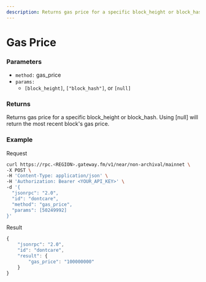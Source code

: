 ```yaml
---
description: Returns gas price for a specific block_height or block_hash.
---
```


# Gas Price

### **Parameters**
* `method:` gas_price
* `params:`
  * `[block_height]`, `["block_hash"]`, or `[null]`

### **Returns**
Returns gas price for a specific block_height or block_hash. Using [null] will return the most recent block's gas price.

### **Example**

Request

```bash
curl https://rpc.<REGION>.gateway.fm/v1/near/non-archival/mainnet \
-X POST \
-H 'Content-Type: application/json' \
-H 'Authorization: Bearer <YOUR_API_KEY>' \
-d '{
  "jsonrpc": "2.0",
  "id": "dontcare",
  "method": "gas_price",
  "params": [50249992]
}'
```

Result

```javascript
{
    "jsonrpc": "2.0",
    "id": "dontcare",
    "result": {
        "gas_price": "100000000"
    }
}
```